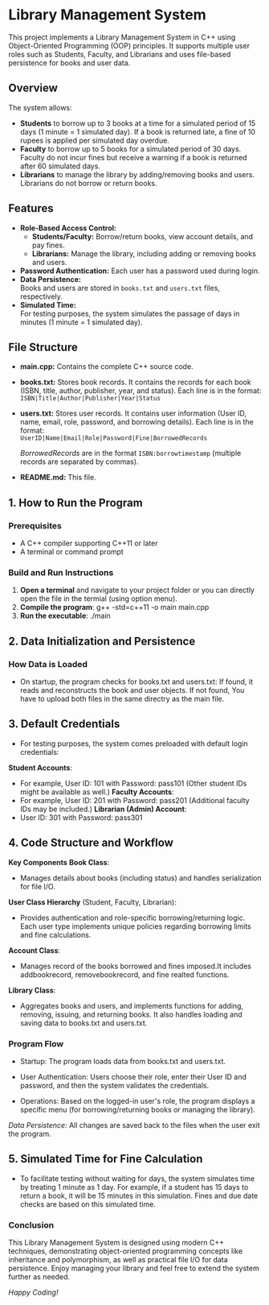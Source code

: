 # Library Management System

This project implements a Library Management System in C++ using Object-Oriented Programming (OOP) principles. It supports multiple user roles such as Students, Faculty, and Librarians and uses file-based persistence for books and user data.

## Overview

The system allows:
- **Students** to borrow up to 3 books at a time for a simulated period of 15 days (1 minute = 1 simulated day). If a book is returned late, a fine of 10 rupees is applied per simulated day overdue.
- **Faculty** to borrow up to 5 books for a simulated period of 30 days. Faculty do not incur fines but receive a warning if a book is returned after 60 simulated days.
- **Librarians** to manage the library by adding/removing books and users. Librarians do not borrow or return books.

## Features

- **Role-Based Access Control:**
  - **Students/Faculty:** Borrow/return books, view account details, and pay fines.
  - **Librarians:** Manage the library, including adding or removing books and users.
- **Password Authentication:** Each user has a password used during login.
- **Data Persistence:**  
  Books and users are stored in `books.txt` and `users.txt` files, respectively.
- **Simulated Time:**  
  For testing purposes, the system simulates the passage of days in minutes (1 minute = 1 simulated day).

## File Structure

- **main.cpp:** Contains the complete C++ source code.
  
- **books.txt:** Stores book records. It contains the records for each book (ISBN, title, author, publisher, year, and status). Each line is in the format:  
  `ISBN|Title|Author|Publisher|Year|Status`
  
- **users.txt:** Stores user records. It contains user information (User ID, name, email, role, password, and borrowing details). Each line is in the format:  
  `UserID|Name|Email|Role|Password|Fine|BorrowedRecords`
  
  *BorrowedRecords* are in the format `ISBN:borrowtimestamp` (multiple records are separated by commas).
  
- **README.md:** This file.

## 1. How to Run the Program

### Prerequisites
- A C++ compiler supporting C++11 or later
- A terminal or command prompt

### Build and Run Instructions

1. **Open a terminal** and navigate to your project folder or you can directly open the file in the termial (using option menu).
2. **Compile the program**:
   g++ -std=c++11 -o main main.cpp
3. **Run the executable**:
   ./main

## 2. Data Initialization and Persistence
### How Data is Loaded
- On startup, the program checks for books.txt and users.txt:
If found, it reads and reconstructs the book and user objects.
If not found, You have to upload both files in the same directry as the main file.

## 3. Default Credentials
- For testing purposes, the system comes preloaded with default login credentials:

**Student Accounts**:
- For example, User ID: 101 with Password: pass101 (Other student IDs might be available as well.)
**Faculty Accounts**:
- For example, User ID: 201 with Password: pass201 (Additional faculty IDs may be included.)
**Librarian (Admin) Account**:
- User ID: 301 with Password: pass301

## 4. Code Structure and Workflow
**Key Components**
**Book Class**:
- Manages details about books (including status) and handles serialization for file I/O.

**User Class Hierarchy** (Student, Faculty, Librarian):
- Provides authentication and role-specific borrowing/returning logic. Each user type implements unique policies regarding borrowing limits and fine calculations.

**Account Class**: 
- Manages record of the books borrowed and fines imposed.It includes addbookrecord, removebookrecord, and fine realted functions.

**Library Class**:
- Aggregates books and users, and implements functions for adding, removing, issuing, and returning books. It also handles loading and saving data to books.txt and users.txt.

### Program Flow
- Startup: The program loads data from books.txt and users.txt.

- User Authentication: Users choose their role, enter their User ID and password, and then the system validates the credentials.

- Operations: Based on the logged-in user's role, the program displays a specific menu (for borrowing/returning books or managing the library).

*Data Persistence*: All changes are saved back to the files when the user exit the program.

## 5. Simulated Time for Fine Calculation
- To facilitate testing without waiting for days, the system simulates time by treating 1 minute as 1 day. For example, if a student has 15 days to return a book, it will be 15 minutes in this simulation. Fines and due date checks are based on this simulated time.

### Conclusion
This Library Management System is designed using modern C++ techniques, demonstrating object-oriented programming concepts like inheritance and polymorphism, as well as practical file I/O for data persistence. Enjoy managing your library and feel free to extend the system further as needed.

*Happy Coding!*
